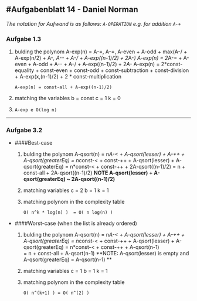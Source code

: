 #Aufgabenblatt 14 - Daniel Norman
-------

*The notation for Aufwand is as follows: `A-OPERATION` e.g. for addition `A-+`*

### Aufgabe 1.3

 1. bulding the polynom
        A-exp(n) = A-=, A-=, A-even + A-odd + 
                    max(A-/ + A-exp(n/2) + A-*,
                        A-- + A-/ + A-exp((n-1)/2) + 2*A-*)
        A-exp(n) = 2*A-= + A-even + A-odd + A-- + A-/ + A-exp((n-1)/2) + 2*A-*
        A-exp(n) = 2*const-equality + const-even + const-odd + const-subtraction + const-division + A-exp(x,(n-1)/2) + 2 * const-multiplication
        
        A-exp(n) = const-all + A-exp((n-1)/2)
 
 2. matching the variables 
        b = const
        c = 1
        k = 0
    
 3. `A-exp e O(log n)`

***

### Aufgabe 3.2
* ####Best-case
    1. bulding the polynom
            A-qsort(n) 
               = n*A-< + A-qsort(lesser) + A-++ + A-qsort(greaterEq)
               = n*const-< + const-++ + A-qsort(lesser) + A-qsort(greaterEq)
               = n*const-< + const-++ + 2A-qsort((n-1)/2) 
               = n + const-all + 2A-qsort((n-1)/2)
        **NOTE  A-qsort(lesser) + A-qsort(greaterEq) ~ 2A-qsort((n-1)/2)**
               
    2. matching variables
            c = 2
            b = 1
            k = 1
    3. matching polynom in the complexity table

        `O( n^k * log(n) ) 
        = O( n log(n) )`


* ####Worst-case (when the list is already ordered)
    1. bulding the polynom
            A-qsort(n) = n*A-< + A-qsort(lesser) + A-++ + A-qsort(greaterEq)
                       = n*const-< + const-++ + A-qsort(lesser) + A-qsort(greaterEq)
                       = n*const-< + const-++ + A-qsort(n-1)  
                       = n + const-all + A-qsort(n-1)
        **NOTE: A-qsort(lesser) is empty and A-qsort(greaterEq) = A-qsort(n-1)         **
    2. matching variables
            c = 1
            b = 1
            k = 1
    3. matching polynom in the complexity table

        `O( n^(k+1) ) =
        O( n^(2) )`




    